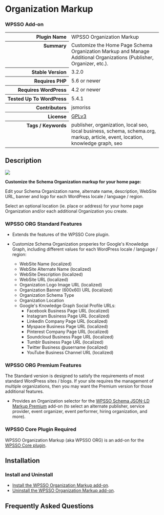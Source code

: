 <h1>Organization Markup</h1><h3>WPSSO Add-on</h3>

<table>
<tr><th align="right" valign="top" nowrap>Plugin Name</th><td>WPSSO Organization Markup</td></tr>
<tr><th align="right" valign="top" nowrap>Summary</th><td>Customize the Home Page Schema Organization Markup and Manage Additional Organizations (Publisher, Organizer, etc.).</td></tr>
<tr><th align="right" valign="top" nowrap>Stable Version</th><td>3.2.0</td></tr>
<tr><th align="right" valign="top" nowrap>Requires PHP</th><td>5.6 or newer</td></tr>
<tr><th align="right" valign="top" nowrap>Requires WordPress</th><td>4.2 or newer</td></tr>
<tr><th align="right" valign="top" nowrap>Tested Up To WordPress</th><td>5.4.1</td></tr>
<tr><th align="right" valign="top" nowrap>Contributors</th><td>jsmoriss</td></tr>
<tr><th align="right" valign="top" nowrap>License</th><td><a href="https://www.gnu.org/licenses/gpl.txt">GPLv3</a></td></tr>
<tr><th align="right" valign="top" nowrap>Tags / Keywords</th><td>publisher, organization, local seo, local business, schema, schema.org, markup, article, event, location, knowledge graph, seo</td></tr>
</table>

<h2>Description</h2>

<p style="margin:0;"><img class="readme-icon" src="https://surniaulula.github.io/wpsso-organization/assets/icon-256x256.png"></p>

<p><strong>Customize the Schema Organization markup for your home page:</strong></p>

<p>Edit your Schema Organization name, alternate name, description, WebSite URL, banner and logo for each WordPress locale / language / region.</p>

<p>Select an optional location (ie. place or address) for your home page Organization and/or each additional Organization you create.</p>

<h3>WPSSO ORG Standard Features</h3>

<ul>
<li><p>Extends the features of the WPSSO Core plugin.</p></li>
<li><p>Customize Schema Organization properies for Google's Knowledge Graph, including different values for each WordPress locale / language / region:</p>

<ul>
<li>WebSite Name (localized)</li>
<li>WebSite Alternate Name (localized)</li>
<li>WebSite Description (localized)</li>
<li>WebSite URL (localized)</li>
<li>Organization Logo Image URL (localized)</li>
<li>Organization Banner (600x60) URL (localized)</li>
<li>Organization Schema Type</li>
<li>Organization Location</li>
<li>Google's Knowledge Graph Social Profile URLs:

<ul>
<li>Facebook Business Page URL (localized)</li>
<li>Instagram Business Page URL (localized)</li>
<li>LinkedIn Company Page URL (localized)</li>
<li>Myspace Business Page URL (localized)</li>
<li>Pinterest Company Page URL (localized)</li>
<li>Soundcloud Business Page URL (localized)</li>
<li>Tumblr Business Page URL (localized)</li>
<li>Twitter Business @username (localized)</li>
<li>YouTube Business Channel URL (localized)</li>
</ul></li>
</ul></li>
</ul>

<h3>WPSSO ORG Premium Features</h3>

<p>The Standard version is designed to satisfy the requirements of most standard WordPress sites / blogs. If your site requires the management of multiple organizations, then you may want the Premium version for those additional features.</p>

<ul>
<li>Provides an Organization selector for the <a href="https://wpsso.com/extend/plugins/wpsso-schema-json-ld/">WPSSO Schema JSON-LD Markup Premium</a> add-on (to select an alternate publisher, service provider, event organizer, event performer, hiring organization, and more).</li>
</ul>

<h3>WPSSO Core Plugin Required</h3>

<p>WPSSO Organization Markup (aka WPSSO ORG) is an add-on for the <a href="https://wordpress.org/plugins/wpsso/">WPSSO Core plugin</a>.</p>


<h2>Installation</h2>

<h3 class="top">Install and Uninstall</h3>

<ul>
<li><a href="https://wpsso.com/docs/plugins/wpsso-organization/installation/install-the-plugin/">Install the WPSSO Organization Markup add-on</a>.</li>
<li><a href="https://wpsso.com/docs/plugins/wpsso-organization/installation/uninstall-the-plugin/">Uninstall the WPSSO Organization Markup add-on</a>.</li>
</ul>


<h2>Frequently Asked Questions</h2>




